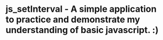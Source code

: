 # js_setInterval - A simple application to practice and demonstrate my understanding of basic javascript. :)
